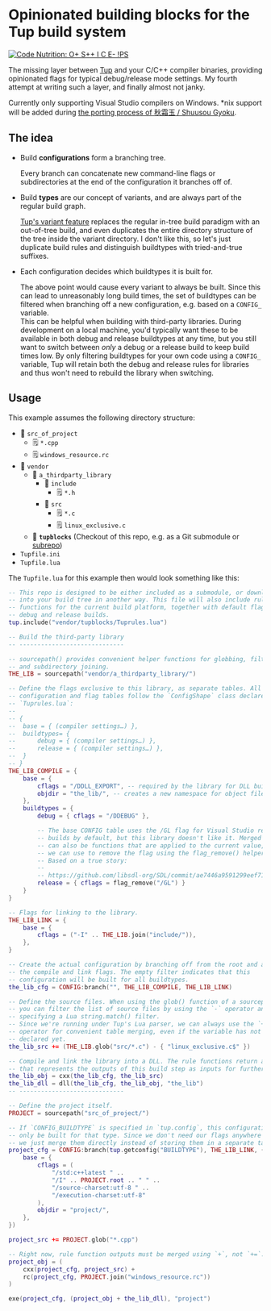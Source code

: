 # Opinionated building blocks for the Tup build system

[![Code Nutrition: O+ S++ I C E- !PS](http://code.grevit.net:8084/badge/O%2B_S%2B%2B_I_C_E-___!PS)](http://code.grevit.net:8084/facts/O%2B_S%2B%2B_I_C_E-___!PS)

The missing layer between [Tup](https://gittup.org/tup) and your C/C++ compiler binaries, providing opinionated flags for typical debug/release mode settings.
My fourth attempt at writing such a layer, and finally almost not janky.

Currently only supporting Visual Studio compilers on Windows.
*nix support will be added during [the porting process of 秋霜玉 / Shuusou Gyoku](https://github.com/nmlgc/ssg/issues/42).

## The idea

* Build **configurations** form a branching tree.

  Every branch can concatenate new command-line flags or subdirectories at the end of the configuration it branches off of.

* Build **types** are our concept of variants, and are always part of the regular build graph.

  [Tup's variant feature](https://gittup.org/tup/manual.html#lbAL) replaces the regular in-tree build paradigm with an out-of-tree build, and even duplicates the entire directory structure of the tree inside the variant directory.
  I don't like this, so let's just duplicate build rules and distinguish buildtypes with tried-and-true suffixes.

* Each configuration decides which buildtypes it is built for.

  The above point would cause every variant to always be built.
  Since this can lead to unreasonably long build times, the set of buildtypes can be filtered when branching off a new configuration, e.g. based on a `CONFIG_` variable.\
  This can be helpful when building with third-party libraries.
  During development on a local machine, you'd typically want these to be available in both debug and release buildtypes at any time, but you still want to switch between *only* a debug or a release build to keep build times low.
  By only filtering buildtypes for your own code using a `CONFIG_` variable, Tup will retain both the debug and release rules for libraries and thus won't need to rebuild the library when switching.

## Usage

This example assumes the following directory structure:

* 📂 `src_of_project`
  * 🗒️ `*.cpp`
  * 🗒️ `windows_resource.rc`
* 📂 `vendor`
  * 📂 `a_thirdparty_library`
    * 📂 `include`
      * 🗒️ `*.h`
    * 📂 `src`
      * 🗒️ `*.c`
      * 🗒️ `linux_exclusive.c`
  * 📁 **`tupblocks`** (Checkout of this repo, e.g. as a Git submodule or [subrepo](https://github.com/ingydotnet/git-subrepo))
* `Tupfile.ini`
* `Tupfile.lua`

The `Tupfile.lua` for this example then would look something like this:

```lua
-- This repo is designed to be either included as a submodule, or downloaded
-- into your build tree in another way. This file will also include rule
-- functions for the current build platform, together with default flags for
-- debug and release builds.
tup.include("vendor/tupblocks/Tuprules.lua")

-- Build the third-party library
-- -----------------------------

-- sourcepath() provides convenient helper functions for globbing, filtering,
-- and subdirectory joining.
THE_LIB = sourcepath("vendor/a_thirdparty_library/")

-- Define the flags exclusive to this library, as separate tables. All of these
-- configuration and flag tables follow the `ConfigShape` class declared in
-- `Tuprules.lua`:
--
-- {
-- 	base = { (compiler settings…) },
-- 	buildtypes= {
-- 		debug = { (compiler settings…) },
-- 		release = { (compiler settings…) },
-- 	}
-- }
THE_LIB_COMPILE = {
	base = {
		cflags = "/DDLL_EXPORT", -- required by the library for DLL builds
		objdir = "the_lib/", -- creates a new namespace for object files
	},
	buildtypes = {
		debug = { cflags = "/DDEBUG" },

		-- The base CONFIG table uses the /GL flag for Visual Studio release
		-- builds by default, but this library doesn't like it. Merged settings
		-- can also be functions that are applied to the current value, which
		-- we can use to remove the flag using the flag_remove() helper.
		-- Based on a true story:
		--
		-- https://github.com/libsdl-org/SDL/commit/ae7446a9591299eef719f82403c
		release = { cflags = flag_remove("/GL") }
	}
}

-- Flags for linking to the library.
THE_LIB_LINK = {
	base = {
		cflags = ("-I" .. THE_LIB.join("include/")),
	},
}

-- Create the actual configuration by branching off from the root and adding
-- the compile and link flags. The empty filter indicates that this
-- configuration will be built for all buildtypes.
the_lib_cfg = CONFIG:branch("", THE_LIB_COMPILE, THE_LIB_LINK)

-- Define the source files. When using the glob() function of a sourcepath(),
-- you can filter the list of source files by using the `-` operator and
-- specifying a Lua string.match() filter.
-- Since we're running under Tup's Lua parser, we can always use the `+=`
-- operator for convenient table merging, even if the variable has not been
-- declared yet.
the_lib_src += (THE_LIB.glob("src/*.c") - { "linux_exclusive.c$" })

-- Compile and link the library into a DLL. The rule functions return a table
-- that represents the outputs of this build step as inputs for further steps.
the_lib_obj = cxx(the_lib_cfg, the_lib_src)
the_lib_dll = dll(the_lib_cfg, the_lib_obj, "the_lib")
-- -----------------------------

-- Define the project itself.
PROJECT = sourcepath("src_of_project/")

-- If `CONFIG_BUILDTYPE` is specified in `tup.config`, this configuration will
-- only be built for that type. Since we don't need our flags anywhere else,
-- we just merge them directly instead of storing them in a separate table.
project_cfg = CONFIG:branch(tup.getconfig("BUILDTYPE"), THE_LIB_LINK, {
	base = {
		cflags = (
			"/std:c++latest " ..
			"/I" .. PROJECT.root .. " " ..
			"/source-charset:utf-8 " ..
			"/execution-charset:utf-8"
		),
		objdir = "project/",
	},
})

project_src += PROJECT.glob("*.cpp")

-- Right now, rule function outputs must be merged using `+`, not `+=`.
project_obj = (
	cxx(project_cfg, project_src) +
	rc(project_cfg, PROJECT.join("windows_resource.rc"))
)

exe(project_cfg, (project_obj + the_lib_dll), "project")
```
